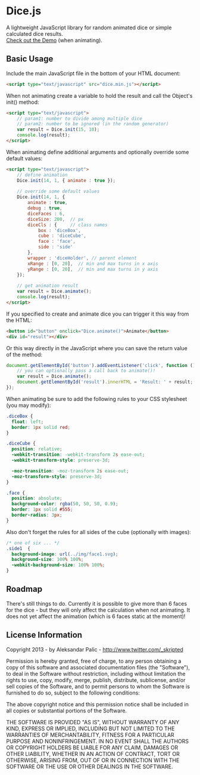 Dice.js
=======================================

A lightweight JavaScript library for random animated dice or simple calculated dice results.<br />
<a href="http://skripted.github.com/dice.js/demo/" target="_blank">Check out the Demo</a> (when animating).

Basic Usage
---------------------------------------

Include the main JavaScript file in the bottom of your HTML document:
```html
<script type="text/javascript" src="dice.min.js"></script>
```
When not animating create a variable to hold the result and call the Object's init() method:
```html
<script type="text/javascript">     
    // param1: number to divide among multiple dice
    // param2: number to be ignored (in the random generator)
    var result = Dice.init(15, 10);
    console.log(result);
</script>
```    
When animating define additional arguments and optionally override some default values:
```html
<script type="text/javascript">
	// define animation
	Dice.init(14, 1, { animate : true });
	
	// override some default values
	Dice.init(14, 1, {
		animate : true,
		debug : true, 
		diceFaces : 6,
		diceSize: 200,	// px
		diceCls : { 	// class names
			box : 'diceBox', 
			cube : 'diceCube',
			face : 'face',
			side : 'side'
		},
		wrapper : 'diceHolder',	// parent element
		xRange : [0, 20],  // min and max turns in x axis
		yRange : [0, 20],  // min and max turns in y axis
	});
	
	// get animation result
	var result = Dice.animate();
	console.log(result);
</script>
```
If you specified to create and animate dice you can trigger it this way from the HTML:
```html
<button id="button" onclick="Dice.animate()">Animate</button>
<div id="result"></div>
```
Or this way directly in the JavaScript where you can save the return value of the method:
```javascript
document.getElementById('button').addEventListener('click', function () {
	// you can optionally pass a call back to animate()!
	var result = Dice.animate();
	document.getElementById('result').innerHTML = 'Result: ' + result;
});
```
When animating be sure to add the following rules to your CSS stylesheet (you may modify):
```css
.diceBox {
  float: left;
  border: 1px solid red;
}

.diceCube {
  position: relative;
  -webkit-transition: -webkit-transform 2s ease-out;
  -webkit-transform-style: preserve-3d;

  -moz-transition: -moz-transform 2s ease-out;
  -moz-transform-style: preserve-3d;
}

.face {
  position: absolute;
  background-color: rgba(50, 50, 50, 0.9);
  border: 1px solid #555;
  border-radius: 3px;
}   
```
Also don't forget the rules for all sides of the cube (optionally with images):
```css
/* one of six ... */
.side1  {
  background-image: url(../img/face1.svg);
  background-size: 100% 100%;
  -webkit-background-size: 100% 100%;
}
```
Roadmap
---------------------------------------

There's still things to do. Currently it is possible to give more than 6 faces for the dice - 
but they will only affect the calculation when not animating. 
It does not yet affect the animation (which is 6 faces static at the moment)!

License Information
---------------------------------------
Copyright 2013 - by Aleksandar Palic - http://www.twitter.com/_skripted


Permission is hereby granted, free of charge, to any person obtaining
a copy of this software and associated documentation files (the
"Software"), to deal in the Software without restriction, including
without limitation the rights to use, copy, modify, merge, publish,
distribute, sublicense, and/or sell copies of the Software, and to
permit persons to whom the Software is furnished to do so, subject to
the following conditions:

The above copyright notice and this permission notice shall be
included in all copies or substantial portions of the Software.

THE SOFTWARE IS PROVIDED "AS IS", WITHOUT WARRANTY OF ANY KIND,
EXPRESS OR IMPLIED, INCLUDING BUT NOT LIMITED TO THE WARRANTIES OF
MERCHANTABILITY, FITNESS FOR A PARTICULAR PURPOSE AND
NONINFRINGEMENT. IN NO EVENT SHALL THE AUTHORS OR COPYRIGHT HOLDERS BE
LIABLE FOR ANY CLAIM, DAMAGES OR OTHER LIABILITY, WHETHER IN AN ACTION
OF CONTRACT, TORT OR OTHERWISE, ARISING FROM, OUT OF OR IN CONNECTION
WITH THE SOFTWARE OR THE USE OR OTHER DEALINGS IN THE SOFTWARE.
